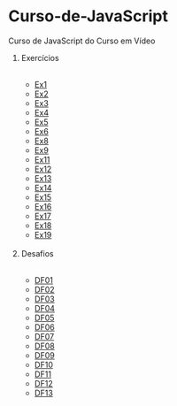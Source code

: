 # Curso-de-JavaScript
 Curso de JavaScript do Curso em Vídeo

<ol>
    <li>Exercícios</li>
    <br>
        <ul>
            <li><a href="https://y4guinho.github.io/Curso-de-JavaScript/Ex1/">Ex1</a></li>
            <li><a href="https://y4guinho.github.io/Curso-de-JavaScript/Ex2/">Ex2</a></li>
            <li><a href="https://y4guinho.github.io/Curso-de-JavaScript/Ex3/">Ex3</a></li>
            <li><a href="https://y4guinho.github.io/Curso-de-JavaScript/Ex4/">Ex4</a></li>
            <li><a href="https://y4guinho.github.io/Curso-de-JavaScript/Ex5/">Ex5</a></li>
            <li><a href="https://y4guinho.github.io/Curso-de-JavaScript/Ex6/">Ex6</a></li>
            <li><a href="https://y4guinho.github.io/Curso-de-JavaScript/Ex8/">Ex8</a></li>
            <li><a href="https://y4guinho.github.io/Curso-de-JavaScript/Ex9">Ex9</a></li>
            <li><a href="https://y4guinho.github.io/Curso-de-JavaScript/Ex11/">Ex11</a></li>
            <li><a href="https://y4guinho.github.io/Curso-de-JavaScript/Ex12/">Ex12</a></li>
            <li><a href="https://y4guinho.github.io/Curso-de-JavaScript/Ex13/">Ex13</a></li>
            <li><a href="https://y4guinho.github.io/Curso-de-JavaScript/Ex14/">Ex14</a></li>
            <li><a href="https://y4guinho.github.io/Curso-de-JavaScript/Ex15/">Ex15</a></li>
            <li><a href="https://y4guinho.github.io/Curso-de-JavaScript/Ex16/">Ex16</a></li>
            <li><a href="https://y4guinho.github.io/Curso-de-JavaScript/Ex17/">Ex17</a></li>
            <li><a href="https://y4guinho.github.io/Curso-de-JavaScript/Ex18">Ex18</a></li>
            <li><a href="https://y4guinho.github.io/Curso-de-JavaScript/Ex19">Ex19</a></li>
        </ul>
    <br>
    <li>Desafios</li>
    <br>
        <ul>
            <li><a href="https://y4guinho.github.io/Curso-de-JavaScript/Desafios/DF01/">DF01</a></li>
            <li><a href="https://y4guinho.github.io/Curso-de-JavaScript/Desafios/DF02/">DF02</a></li>
            <li><a href="https://y4guinho.github.io/Curso-de-JavaScript/Desafios/DF03/">DF03</a></li>
            <li><a href="https://y4guinho.github.io/Curso-de-JavaScript/Desafios/DF04/">DF04</a></li>
            <li><a href="https://y4guinho.github.io/Curso-de-JavaScript/Desafios/DF05/">DF05</a></li>
            <li><a href="https://y4guinho.github.io/Curso-de-JavaScript/Desafios/DF06/">DF06</a></li>
            <li><a href="https://y4guinho.github.io/Curso-de-JavaScript/Desafios/DF07/">DF07</a></li>
            <li><a href="https://y4guinho.github.io/Curso-de-JavaScript/Desafios/DF08/">DF08</a></li>
            <li><a href="https://y4guinho.github.io/Curso-de-JavaScript/Desafios/DF09/">DF09</a></li>
            <li><a href="https://y4guinho.github.io/Curso-de-JavaScript/Desafios/DF10/">DF10</a></li>
            <li><a href="https://y4guinho.github.io/Curso-de-JavaScript/Desafios/DF11/">DF11</a></li>
            <li><a href="https://y4guinho.github.io/Curso-de-JavaScript/Desafios/DF12/">DF12</a></li>
            <li><a href="https://y4guinho.github.io/Curso-de-JavaScript/Desafios/DF13/">DF13</a></li>
        </ul>
    <br>
</ol>